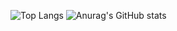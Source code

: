 ![Top Langs](https://github-readme-stats.vercel.app/api/top-langs/?username=milliorn&langs_count=10&layout=compact&theme=nord)
![Anurag's GitHub stats](https://github-readme-stats.vercel.app/api?username=milliorn&theme=nord&show_icons=true)
